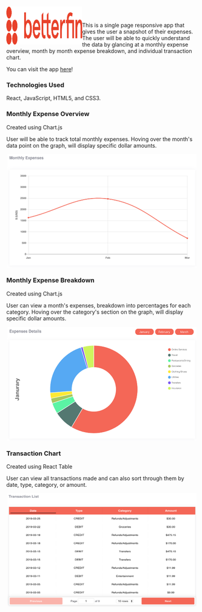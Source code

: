 <p align="left">
<img src="./public/betterfin_logo.svg" width="200" height="100" align="left"/>
</p>

&nbsp;

###  
This is a single page responsive app that gives the user a snapshot of their expenses. The user will be able to quickly understand the data by glancing at a monthly expense overview, month by month expense breakdown, and individual transaction chart.

You can visit the app [here](https://betterfin-davidyoon.herokuapp.com/)!

### Technologies Used
React, JavaScript, HTML5, and CSS3.

### Monthly Expense Overview

Created using Chart.js

User will be able to track total monthly expenses. Hoving over the month's data point on the graph, will display specific dollar amounts.

<p align="center">
<img src="./public/linegraph.jpeg" width="500" height="300" align="middle"/>
</p>

### Monthly Expense Breakdown

Created using Chart.js

User can view a month's expenses, breakdown into percentages for each category. Hoving over the category's section on the graph, will display specific dollar amounts.

<p align="center">
<img src="./public/piechart.jpeg" width="500" height="300" align="middle"/>
</p>

### Transaction Chart

Created using React Table

User can view all transactions made and can also sort through them by date, type, category, or amount.

<p align="center">
<img src="./public/transactionchart.jpeg" width="500" height="300" align="middle"/>
</p>
